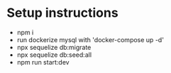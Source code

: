 # Setup instructions 
- npm i 
- run dockerize mysql with 'docker-compose up -d'
- npx sequelize db:migrate
- npx sequelize db:seed:all
- npm run start:dev